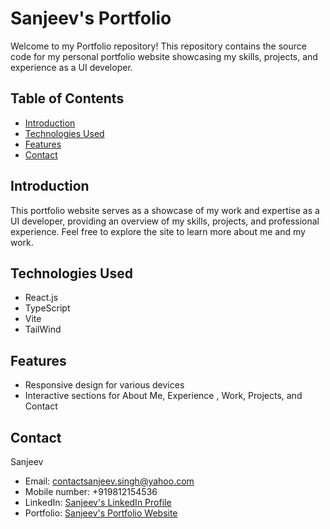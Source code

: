 # Sanjeev's Portfolio

Welcome to my Portfolio repository! This repository contains the source code for my personal portfolio website showcasing my skills, projects, and experience as a UI developer.

## Table of Contents

- [Introduction](#introduction)
- [Technologies Used](#technologies-used)
- [Features](#features)
- [Contact](#contact)

## Introduction

This portfolio website serves as a showcase of my work and expertise as a UI developer, providing an overview of my skills, projects, and professional experience. Feel free to explore the site to learn more about me and my work.

## Technologies Used

- React.js
- TypeScript
- Vite
- TailWind

## Features

- Responsive design for various devices
- Interactive sections for About Me, Experience , Work, Projects, and Contact

## Contact

Sanjeev

- Email: contactsanjeev.singh@yahoo.com
- Mobile number: +919812154536
- LinkedIn: [Sanjeev's LinkedIn Profile](www.linkedin.com/in/sanjeev-singh-negi)
- Portfolio: [Sanjeev's Portfolio Website](https://your-portfolio-url.com/)

